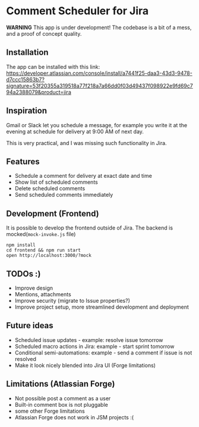 # Comment Scheduler for Jira

**WARNING** This app is under development! The codebase is a bit of a mess, and a proof of concept quality.

## Installation

The app can be installed with this link: https://developer.atlassian.com/console/install/a7441f25-daa3-43d3-9478-d7ccc15863b7?signature=53f20355a319518a77f218a7a66dd0f03d49437f098922e9fd69c794a2388079&product=jira

## Inspiration

Gmail or Slack let you schedule a message, for example you write it at the evening at schedule for delivery at 9:00 AM of next day.

This is very practical, and I was missing such functionality in Jira.

## Features

- Schedule a comment for delivery at exact date and time
- Show list of scheduled comments
- Delete scheduled comments
- Send scheduled comments immediately

## Development (Frontend)

It is possible to develop the frontend outside of Jira. The backend is mocked(`mock-invoke.js` file)

```
npm install
cd frontend && npm run start
open http://localhost:3000/?mock
```

## TODOs :)

- Improve design
- Mentions, attachments
- Improve security (migrate to Issue properties?)
- Improve project setup, more streamlined development and deployment

## Future ideas

- Scheduled issue updates - example: resolve issue tomorrow 
- Scheduled macro actions in Jira: example - start sprint tomorrow
- Conditional semi-automations: example - send a comment if issue is not resolved
- Make it look nicely blended into Jira UI (Forge limitations) 

## Limitations (Atlassian Forge)

- Not possible post a comment as a user
- Built-in comment box is not pluggable
- some other Forge limitations
- Atlassian Forge does not work in JSM projects :(